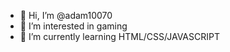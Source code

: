 - 👋 Hi, I’m @adam10070
- 👀 I’m interested in gaming
- 🌱 I’m currently learning HTML/CSS/JAVASCRIPT

<!---
adam10070/adam10070 is a ✨ special ✨ repository because its `README.md` (this file) appears on your GitHub profile.
You can click the Preview link to take a look at your changes.
--->
